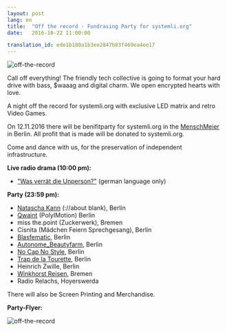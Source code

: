 ```yaml
---
layout: post
lang: en
title:  "Off the record - Fundrasing Party for systemli.org"
date:   2016-10-22 11:00:00

translation_id: ede1b180a1b3ee2847b83f469ea4ee17
---
```

![off-the-record](/assets/img/off_the_record_banner.jpg)



Call off everything! The friendly tech collective is going to  format your hard  drive with bass, $waaag and digital charm.
We open encrypted hearts with love.

A night off the record for systemli.org with exclusive LED matrix and retro Video Games.

On 12.11.2016 there will be benifitparty for systemli.org in the [MenschMeier](http://menschmeier.berlin/) in Berlin. All profit that is made will be donated to systemli.org.  

Come and dance with us, for the preservation of independent infrastructure.

<b>Live radio drama (10:00 pm):</b>

- ["Was verrät die Unperson?"](https://www.facebook.com/Wasverraetdieunperson/?fref=ts) (german language only)

<b>Party (23:59 pm):</b>

- [Natascha Kann](https://soundcloud.com/nataschakann) (://about blank), Berlin  
- [Qwaint](https://soundcloud.com/poly-motion) (PolyIMotion) Berlin 
- miss the.point (Zuckerwerk), Bremen  
- Cisnita (Mädchen Feiern Sprechgesang), Berlin 
- [Blasfematic](https://www.facebook.com/Blasfematic/), Berlin 
- [Autonome_Beautyfarm](https://www.facebook.com/autonomebeautyfarm/), Berlin   
- [No Cap No Style](https://www.facebook.com/nocapnostyle/), Berlin  
- [Trap de la Tourette](https://www.facebook.com/Trap-de-la-Tourette-137211916683777/?fref=ts), Berlin  
- Heinrich Zwille, Berlin  
- [Winkhorst Reisen](https://www.mixcloud.com/Winkhorst/), Bremen  
- Radio Relachs, Hoyerswerda  

There will also be Screen Printing and Merchandise. 

<b>Party-Flyer:</b>

<img src="/assets/img/off_the_record_part_two.jpg" alt="off-the-record" align="left" />
